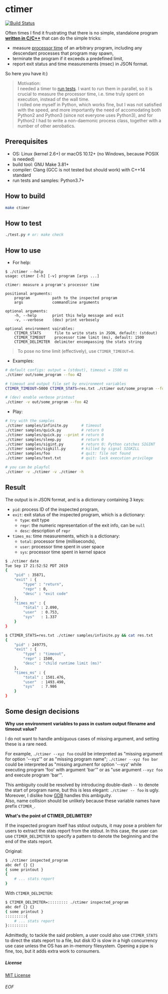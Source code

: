 # ctimer

[![Build Status](https://travis-ci.com/Leedehai/ctimer.svg?branch=master)](https://travis-ci.com/Leedehai/ctimer)

Often times I find it frustrating that there is no simple, standalone program <u>**written in C/C++**</u> that
can do the simple tricks:
- measure [processor time](https://en.wikipedia.org/wiki/CPU_time) of an arbitrary program, including any descendant processes that program may spawn,
- terminate the program if it exceeds a predefined limit,
- report exit status and time measurements (msec) in JSON format.

So here you have it:)

> Motivation:<br>I needed a timer to [run tests](https://github.com/Leedehai/score). I want to run them in parallel, so it is crucial to measure the processor time, i.e. time truly spent on execution, instead of the wall time.<br>I rolled one myself in Python, which works fine, but I was not satisfied with the speed, and more importantly the need of accomodating both Python2 and Python3 (since not everyone uses Python3), and for Python2 I had to write a non-daemonic process class, together with a number of other aerobatics.

## Prerequisites
- OS: Linux (kernel 2.6+) or macOS 10.12+ (no Windows, because POSIX is needed)
- build tool: GNU Make 3.81+
- compiler: Clang (GCC is not tested but should work) with C++14 standard
- run tests and samples: Python3.7+

## How to build
```sh
make ctimer
```

## How to test
```sh
./test.py # or: make check
```

## How to use
- For help:
```
$ ./ctimer --help
usage: ctimer [-h] [-v] program [args ...]

ctimer: measure a program's processor time

positional arguments:
    program          path to the inspected program
    args             commandline arguments

optional arguments:
    -h, --help       print this help message and exit
    -v, --verbose    (dev) print verbosely

optional environment vairables:
    CTIMER_STATS      file to write stats in JSON, default: (stdout)
    CTIMER_TIMEOUT    processor time limit (ms), default: 1500
    CTIMER_DELIMITER  delimiter encompassing the stats string
```

> To pose no time limit (effectively), use `CTIMER_TIMEOUT=0`.

- Examples:
```sh
# default configs: output = (stdout), timeout = 1500 ms
./ctimer out/some_program --foo 42

# timeout and output file set by environment variables
CTIMER_TIMEOUT=5000 CTIMER_STATS=res.txt ./ctimer out/some_program --foo 42

# (dev) enable verbose printout
./ctimer -v out/some_program --foo 42
```

- Play:
```sh
# try with the samples
./ctimer samples/infinite.py      # timeout
./ctimer samples/quick.py         # return 0
./ctimer samples/quick.py --print # return 0
./ctimer samples/sleep.py         # return 0
./ctimer samples/sigint.py        # return 0: Python catches SIGINT
./ctimer samples/sigkill.py       # killed by signal SIGKILL
./ctimer samples/foo              # quit: file not found
./ctimer samples/text.txt         # quit: lack execution privilege

# you can be playful
./ctimer -v ./ctimer -v ./ctimer -h
```

## Result
The output is in JSON format, and is a dictionary containing 3 keys:
- `pid`: process ID of the inspected program,
- `exit`: exit status of the inspected program, which is a dictionary:
    - `type`: exit type
    - `repr`: the numeric representation of the exit info, can be `null`
    - `desc`: description of `repr`
- `times_ms`: time measurements, which is a dictionary:
    - `total`: processor time (milliseconds),
    - `user`: processor time spent in user space
    - `sys`: processor time spent in kernel space

```sh
$ ./ctimer date
Tue Sep 17 21:52:52 PDT 2019
{
    "pid" : 35871,
    "exit" : {
        "type" : "return",
        "repr" : 0,
        "desc" : "exit code"
    },
    "times_ms" : {
        "total" : 2.090,
        "user"  : 0.753,
        "sys"   : 1.337
    }
}
```
```sh
$ CTIMER_STATS=res.txt ./ctimer samples/infinite.py && cat res.txt
{
    "pid" : 249775,
    "exit" : {
        "type" : "timeout",
        "repr" : 1500,
        "desc" : "child runtime limit (ms)"
    },
    "times_ms" : {
        "total" : 1501.476,
        "user"  : 1493.490,
        "sys"   : 7.986
    }
}
```

## Some design decisions

**Why use environment variables to pass in custom output filename and timeout value?**

I do not want to handle ambiguous cases of missing argument, and setting these is a rare need.

For example, `./ctimer --xyz foo` could be interpreted as "missing argument for option '--xyz'" or as "missing program name"; `./ctimer --xyz foo bar` could be interpreted as "missing argument for option '--xyz' while executing program 'foo' with argument 'bar'" or as "use argument `--xyz foo` and execute program 'bar'".

This ambiguity could be resolved by introducing double-dash `--` to denote the start of program name, but this is less elegant: `./ctimer -- foo` is ugly. Moreover, I dislike how [GDB](https://www.gnu.org/software/gdb/) handles this ambiguity.<br>Also, name collision should be unlikely because these variable names have prefix `CTIMER_`.

**What's the point of CTIMER_DELIMITER?**

If the inspected program itself has stdout outputs, it may pose a problem for users to extract the stats report from the stdout. In this case, the user can use `CTIMER_DELIMITER` to specify a pattern to denote the beginning and the end of the stats report.

Original:
```sh
$ ./ctimer inspected_program
abc def {} {}
{ some printout }
{
    # ... stats report
}
```

With `CTIMER_DELIMITER`:
```sh
$ CTIMER_DELIMITER=::::::::: ./ctimer inspected_program
abc def {} {}
{ some printout }
:::::::::{
    # ... stats report
}:::::::::
```

Admittedly, to tackle the said problem, a user could also use `CTIMER_STATS` to direct the stats report to a file, but disk IO is slow in a high concurrency use case unless the OS has an in-memory filesystem. Opening a pipe is fine, too, but it adds extra work to consumers.

##### License
[MIT License](LICENSE.txt)

###### EOF
